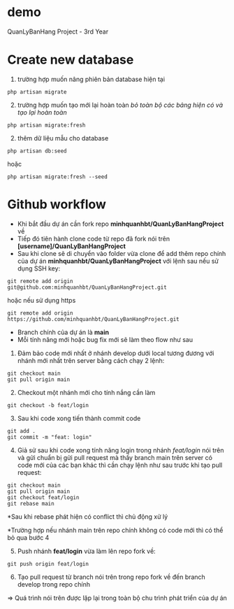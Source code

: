 # demo
 QuanLyBanHang Project - 3rd Year

# Create new database

1. trường hợp muốn nâng phiên bản database hiện tại
```
php artisan migrate
```
2. trường hợp muốn tạo mới lại hoàn toàn *bỏ toàn bộ các bảng hiện có và tạo lại hoàn toàn*
```
php artisan migrate:fresh
```
2. thêm dữ liệu mẫu cho database
```
php artisan db:seed
```
hoặc
```
php artisan migrate:fresh --seed
```
# Github workflow

- Khi bắt đầu dự án cần fork repo **minhquanhbt/QuanLyBanHangProject** về
- Tiếp đó tiên hành clone code từ repo đã fork nói trên **[username]/QuanLyBanHangProject**
- Sau khi clone sẽ di chuyển vào folder vừa clone để add thêm repo chính của dự án **minhquanhbt/QuanLyBanHangProject** với lệnh sau nếu sử dụng SSH key:
```
git remote add origin git@github.com:minhquanhbt/QuanLyBanHangProject.git
```
hoặc nếu sử dụng https
```
git remote add origin https://github.com/minhquanhbt/QuanLyBanHangProject.git
```
- Branch chính của dự án là **main**
- Mỗi tính năng mới hoặc bug fix mới sẽ làm theo flow như sau
1. Đảm bảo code mới nhất ở nhánh develop dưới local tương đương với nhánh mới nhất trên server bằng cách chạy 2 lệnh:
```
git checkout main
git pull origin main
```

2. Checkout một nhánh mới cho tính nắng cần làm

```
git checkout -b feat/login
```

3. Sau khi code xong tiến thành commit code
```
git add .
git commit -m "feat: login"
```

4. Giả sử sau khi code xong tính năng login trong nhánh *feat/login* nói trên và gửi chuẩn bị gửi pull request mà thấy branch main trên server có code mới của các bạn khác thì cần chạy lệnh như sau trước khi tạo pull request:
```
git checkout main
git pull origin main
git checkout feat/login
git rebase main
```
*Sau khi rebase phát hiện có conflict thì chủ động xử lý

*Trường hợp nếu nhánh main trên repo chính không có code mới thì có thể bỏ qua bước 4

5. Push nhánh **feat/login** vừa làm lên repo fork về:
```
git push origin feat/login
```

6. Tạo pull request từ branch nói trên trong repo fork về đến branch develop trong repo chính

=> Quá trình nói trên được lặp lại trong toàn bộ chu trình phát triển của dự án
